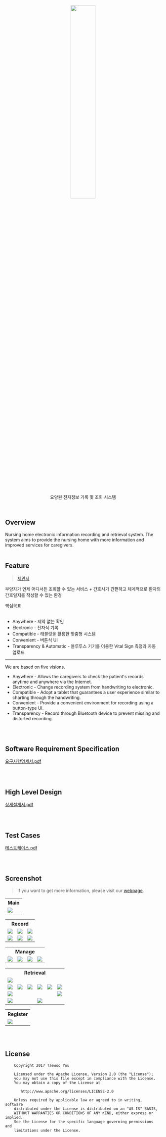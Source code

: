 <h1 align=center><img src="https://github.com/pooi/Nearby/blob/master/image/nearby%20logo.png" width=40%/></h1>
<p align=center>요양원 전자정보 기록 및 조회 시스템</p>
<br>

## Overview
Nursing home electronic information recording and retrieval system. The system aims to provide the nursing home with more information and improved services for caregivers.
<br><br>

## Feature
><a href="https://drive.google.com/open?id=0B67FssKXYIKQNHVpYVNfRUFVelE">제안서</a>

부양자가 언제 어디서든 조회할 수 있는 서비스 + 간호사가 간편하고 체계적으로 환자의 간호일지를 작성할 수 있는 환경
<br>

핵심목표
<ul>
  <li>Anywhere - 제약 없는 확인</li>
  <li>Electronic - 전자식 기록</li>
  <li>Compatible - 태블릿을 활용한 맞춤형 시스템</li>
  <li>Convenient - 버튼식 UI</li>
  <li>Transparency & Automatic - 블루투스 기기를 이용한 Vital Sign 측정과 자동 업로드</li>
</ul>

<hr>
We are based on five visions.
<ul>
  <li>Anywhere - Allows the caregivers to check the patient's records anytime and anywhere via the Internet.</li>
  <li>Electronic - Change recording system from handwriting to electronic.</li>
  <li>Compatible - Adopt a tablet that guarantees a user experience similar to charting through the handwriting.</li>
  <li>Convenient - Provide a convenient environment for recording using a button-type UI.</li>
  <li>Transparency - Record through Bluetooth device to prevent missing and distorted recording.</li>
</ul>

<br>
<br>

## Software Requirement Specification
<a href="https://drive.google.com/open?id=0B67FssKXYIKQRlp0WlJGMkg1VE0">요구사항명세서.pdf</a>

<br>
<br>

## High Level Design
<a href="https://drive.google.com/open?id=0B67FssKXYIKQRlNHVmRUcTgwOTQ">상세설계서.pdf</a>

<br>
<br>

## Test Cases
<a href="https://github.com/pooi/Nearby">테스트케이스.pdf</a>

<br>
<br>

## Screenshot
>If you want to get more information, please visit our <a href="http://nearby.cf/feature.html">webpage</a>.
<table>
 <tr>
  <th>Main</th>
 </tr>
 <tr>
  <td><img src="https://github.com/pooi/Nearby/blob/master/image/main_menu.png"></td>
 </tr>
</table>
<table>
 <tr>
  <th colspan=3>Record</th>
 </tr>
 <tr>
  <td><img src="https://github.com/pooi/Nearby/blob/master/image/record_main.png"></td>
  <td><img src="https://github.com/pooi/Nearby/blob/master/image/record_pulse.png"></td>
  <td><img src="https://github.com/pooi/Nearby/blob/master/image/record_medicine.png"></td>
 </tr>
 <tr>
  <td><img src="https://github.com/pooi/Nearby/blob/master/image/record_meal.png"></td>
  <td><img src="https://github.com/pooi/Nearby/blob/master/image/record_remark.png"></td>
  <td><img src="https://github.com/pooi/Nearby/blob/master/image/record_photo.png"></td>
 </tr>
</table>
<table>
 <tr>
  <th colspan=4>Manage</th>
 </tr>
 <tr>
  <td><img src="https://github.com/pooi/Nearby/blob/master/image/manage_main.png"></td>
  <td><img src="https://github.com/pooi/Nearby/blob/master/image/manage_symptom.png"></td>
  <td><img src="https://github.com/pooi/Nearby/blob/master/image/manage_medicine.png"></td>
  <td><img src="https://github.com/pooi/Nearby/blob/master/image/manage_weight.png"></td>
 </tr>
</table>
<table>
 <tr>
  <th colspan=6>Retrieval</th>
 </tr>
 <tr>
  <td colspan=6><img src="https://github.com/pooi/Nearby/blob/master/image/inquiry_main.png"></td>
 </tr>
 <tr>
  <td><img src="https://github.com/pooi/Nearby/blob/master/image/inquiry_pulse.png"></td>
  <td><img src="https://github.com/pooi/Nearby/blob/master/image/inquiry_medicine.png"></td>
  <td><img src="https://github.com/pooi/Nearby/blob/master/image/inquiry_meal.png"></td>
  <td><img src="https://github.com/pooi/Nearby/blob/master/image/inquiry_remark.png"></td>
  <td><img src="https://github.com/pooi/Nearby/blob/master/image/inquiry_photo.png"></td>
  <td><img src="https://github.com/pooi/Nearby/blob/master/image/inquiry_nurse.png"></td>
 </tr>
 <tr>
  <td colspan=5><img src="https://github.com/pooi/Nearby/blob/master/image/inquiry_date_menu.png"></td>
  <td><img src="https://github.com/pooi/Nearby/blob/master/image/inquiry_date_detail.png"></td>
 </tr>
 <tr>
  <td colspan=3><img src="https://github.com/pooi/Nearby/blob/master/image/inquiry_medicine_detail.png"></td>
  <td colspan=3><img src="https://github.com/pooi/Nearby/blob/master/image/medicine_info.png"></td>
 </tr>
</table>
<table>
 <tr>
  <th>Register</th>
 </tr>
 <tr>
  <td><img src="https://github.com/pooi/Nearby/blob/master/image/manage_supporter.png"></td>
 </tr>
</table>

<br>
<br>

## License
```
    Copyright 2017 Taewoo You

    Licensed under the Apache License, Version 2.0 (the "License");
    you may not use this file except in compliance with the License.
    You may obtain a copy of the License at

       http://www.apache.org/licenses/LICENSE-2.0

    Unless required by applicable law or agreed to in writing, software
    distributed under the License is distributed on an "AS IS" BASIS,
    WITHOUT WARRANTIES OR CONDITIONS OF ANY KIND, either express or implied.
    See the License for the specific language governing permissions and
    limitations under the License.
```
